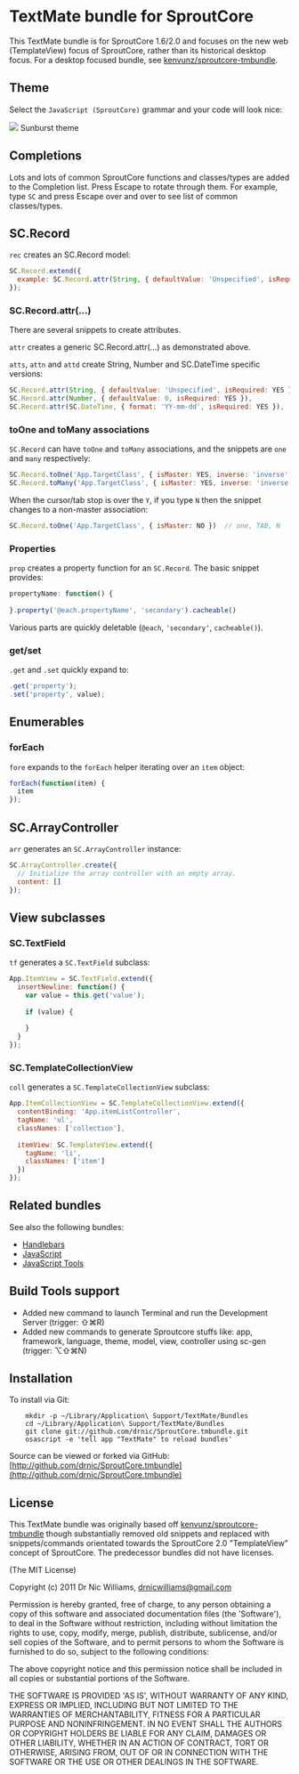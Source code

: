 # TextMate bundle for SproutCore

This TextMate bundle is for SproutCore 1.6/2.0 and focuses on the new web (TemplateView) focus of SproutCore, rather than its historical desktop focus. For a desktop focused bundle, see [kenvunz/sproutcore-tmbundle](https://github.com/kenvunz/sproutcore-tmbundle).

## Theme

Select the `JavaScript (SproutCore)` grammar and your code will look nice:

<img src="https://img.skitch.com/20110604-pcrxbq1cb3pxtthpfwbga76sch.png">

<caption>Sunburst theme</caption>

## Completions

Lots and lots of common SproutCore functions and classes/types are added to the Completion list.
Press Escape to rotate through them. For example, type `SC` and press Escape over and over to
see list of common classes/types.

## SC.Record

`rec` creates an SC.Record model:

``` javascript
SC.Record.extend({
  example: SC.Record.attr(String, { defaultValue: 'Unspecified', isRequired: YES })
});
```

### SC.Record.attr(...)

There are several snippets to create attributes.

`attr` creates a generic SC.Record.attr(...) as demonstrated above.

`atts`, `attn` and `attd` create String, Number and SC.DateTime specific versions:

``` javascript
SC.Record.attr(String, { defaultValue: 'Unspecified', isRequired: YES }), // atts
SC.Record.attr(Number, { defaultValue: 0, isRequired: YES }),             // attn
SC.Record.attr(SC.DateTime, { format: 'YY-mm-dd', isRequired: YES }),     // attd
```

### toOne and toMany associations

`SC.Record` can have `toOne` and `toMany` associations, and the snippets are `one` and `many`
respectively:

``` javascript
SC.Record.toOne('App.TargetClass', { isMaster: YES, inverse: 'inverse' })  // one
SC.Record.toMany('App.TargetClass', { isMaster: YES, inverse: 'inverse' }) // many
```

When the cursor/tab stop is over the `Y`, if you type `N` then the snippet changes to a 
non-master association:

``` javascript
SC.Record.toOne('App.TargetClass', { isMaster: NO })  // one, TAB, N
```

### Properties

`prop` creates a property function for an `SC.Record`. The basic snippet provides:

``` javascript
propertyName: function() {
  
}.property('@each.propertyName', 'secondary').cacheable()
```

Various parts are quickly deletable (`@each`, `'secondary'`, `cacheable()`).

### get/set

`.get` and `.set` quickly expand to:

``` javascript
.get('property');
.set('property', value);
```

## Enumerables

### forEach

`fore` expands to the `forEach` helper iterating over an `item` object:

``` javascript
forEach(function(item) {
  item
});
```

## SC.ArrayController

`arr` generates an `SC.ArrayController` instance:

``` javascript
SC.ArrayController.create({
  // Initialize the array controller with an empty array.
  content: []
});
```

## View subclasses

### SC.TextField

`tf` generates a `SC.TextField` subclass:

``` javascript
App.ItemView = SC.TextField.extend({
  insertNewline: function() {
    var value = this.get('value');
 
    if (value) {
      
    }
  }
});
```

### SC.TemplateCollectionView

`coll` generates a `SC.TemplateCollectionView` subclass:

``` javascript
App.ItemCollectionView = SC.TemplateCollectionView.extend({
  contentBinding: 'App.itemListController',
  tagName: 'ul',
  classNames: ['collection'],
  
  itemView: SC.TemplateView.extend({
    tagName: 'li',
    classNames: ['item']
  })
});
```

## Related bundles

See also the following bundles:

* [Handlebars](https://github.com/drnic/Handlebars.tmbundle)
* [JavaScript](https://github.com/subtleGradient/javascript.tmbundle)
* [JavaScript Tools](https://github.com/subtleGradient/javascript-tools.tmbundle)

## Build Tools support

* Added new command to launch Terminal and run the Development Server (trigger: ⇧⌘R)
* Added new commands to generate Sproutcore stuffs like: app, framework, language, theme, model, view, controller using sc-gen (trigger: ⌥⇧⌘N)

## Installation

To install via Git:

		mkdir -p ~/Library/Application\ Support/TextMate/Bundles
		cd ~/Library/Application\ Support/TextMate/Bundles
		git clone git://github.com/drnic/SproutCore.tmbundle.git
		osascript -e 'tell app "TextMate" to reload bundles'

Source can be viewed or forked via GitHub: [http://github.com/drnic/SproutCore.tmbundle](http://github.com/drnic/SproutCore.tmbundle)

## License

This TextMate bundle was originally based off [kenvunz/sproutcore-tmbundle](https://github.com/kenvunz/sproutcore-tmbundle) though substantially removed old snippets and replaced with snippets/commands orientated towards
the SproutCore 2.0 "TemplateView" concept of SproutCore. The predecessor bundles did not
have licenses.

(The MIT License)

Copyright (c) 2011 Dr Nic Williams, drnicwilliams@gmail.com

Permission is hereby granted, free of charge, to any person obtaining
a copy of this software and associated documentation files (the
'Software'), to deal in the Software without restriction, including
without limitation the rights to use, copy, modify, merge, publish,
distribute, sublicense, and/or sell copies of the Software, and to
permit persons to whom the Software is furnished to do so, subject to
the following conditions:

The above copyright notice and this permission notice shall be
included in all copies or substantial portions of the Software.

THE SOFTWARE IS PROVIDED 'AS IS', WITHOUT WARRANTY OF ANY KIND,
EXPRESS OR IMPLIED, INCLUDING BUT NOT LIMITED TO THE WARRANTIES OF
MERCHANTABILITY, FITNESS FOR A PARTICULAR PURPOSE AND NONINFRINGEMENT.
IN NO EVENT SHALL THE AUTHORS OR COPYRIGHT HOLDERS BE LIABLE FOR ANY
CLAIM, DAMAGES OR OTHER LIABILITY, WHETHER IN AN ACTION OF CONTRACT,
TORT OR OTHERWISE, ARISING FROM, OUT OF OR IN CONNECTION WITH THE
SOFTWARE OR THE USE OR OTHER DEALINGS IN THE SOFTWARE.